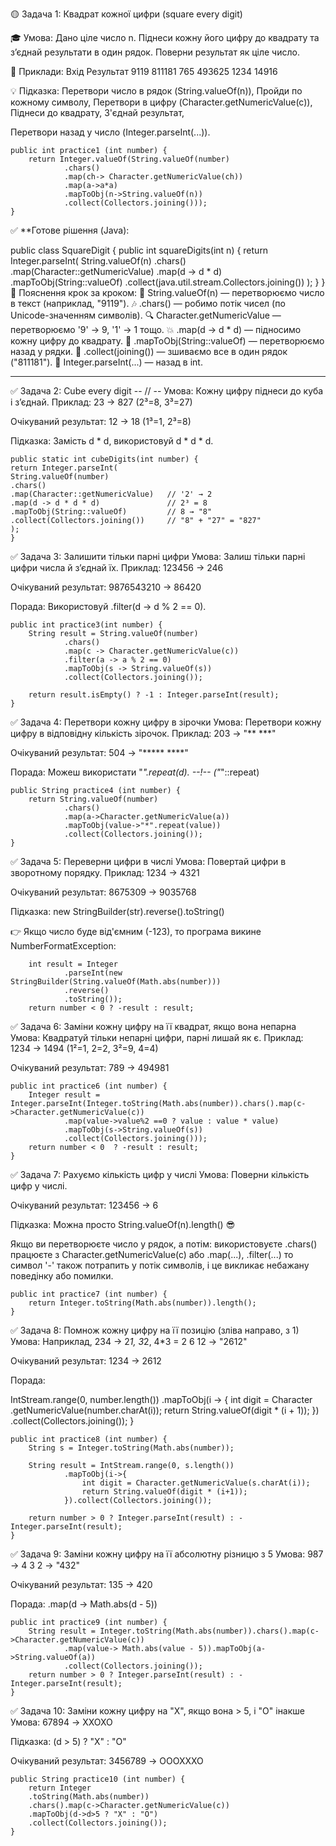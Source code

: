 🟡 Задача 1: Квадрат кожної цифри (square every digit)

🎓 Умова:
Дано ціле число n. Піднеси кожну його цифру
до квадрату та з’єднай результати в один рядок.
Поверни результат як ціле число.

🧪 Приклади:
Вхід	Результат
9119	811181
765     493625
1234	14916

💡 Підказка:
Перетвори число в рядок (String.valueOf(n)),
Пройди по кожному символу,
Перетвори в цифру (Character.getNumericValue(c)),
Піднеси до квадрату,
З'єднай результат,

Перетвори назад у число (Integer.parseInt(...)).

    public int practice1 (int number) {
        return Integer.valueOf(String.valueOf(number)
                .chars()
                .map(ch-> Character.getNumericValue(ch))
                .map(a->a*a)
                .mapToObj(n->String.valueOf(n))
                .collect(Collectors.joining()));
    }


✅ **Готове рішення (Java):

public class SquareDigit {
public int squareDigits(int n) {
return Integer.parseInt(
String.valueOf(n)
.chars()
.map(Character::getNumericValue)
.map(d -> d * d)
.mapToObj(String::valueOf)
.collect(java.util.stream.Collectors.joining())
);
}
}
🎯 Пояснення крок за кроком:
🔢 String.valueOf(n) — перетворюємо число в текст (наприклад, "9119").
🎶 .chars() — робимо потік чисел (по Unicode-значенням символів).
🔍 Character.getNumericValue — перетворюємо '9' → 9, '1' → 1 тощо.
💥 .map(d -> d * d) — підносимо кожну цифру до квадрату.
🧵 .mapToObj(String::valueOf) — перетворюємо назад у рядки.
🧲 .collect(joining()) — зшиваємо все в один рядок ("811181").
🧪 Integer.parseInt(...) — назад в int.

-------------------------------------------

✅ Задача 2: Cube every digit -- // --
Умова:
Кожну цифру піднеси до куба і з’єднай.
Приклад: 23 → 827 (2³=8, 3³=27)

Очікуваний результат:
12 → 18 (1³=1, 2³=8)

Підказка:
Замість d * d, використовуй d * d * d.

    public static int cubeDigits(int number) {
    return Integer.parseInt(
    String.valueOf(number)
    .chars()
    .map(Character::getNumericValue)   // '2' → 2
    .map(d -> d * d * d)               // 2³ = 8
    .mapToObj(String::valueOf)         // 8 → "8"
    .collect(Collectors.joining())     // "8" + "27" = "827"
    );
    }



✅ Задача 3: Залишити тільки парні цифри
Умова:
Залиш тільки парні цифри числа й з’єднай їх.
Приклад: 123456 → 246

Очікуваний результат:
9876543210 → 86420

Порада:
Використовуй .filter(d -> d % 2 == 0).

    public int practice3(int number) {
        String result = String.valueOf(number)
                .chars()
                .map(c -> Character.getNumericValue(c))
                .filter(a -> a % 2 == 0)
                .mapToObj(s -> String.valueOf(s))
                .collect(Collectors.joining());

        return result.isEmpty() ? -1 : Integer.parseInt(result);
    }


✅ Задача 4: Перетвори кожну цифру в зірочки
Умова:
Перетвори кожну цифру в відповідну кількість зірочок.
Приклад: 203 → "** ***"

Очікуваний результат:
504 → "***** ****"

Порада:
Можеш використати "*".repeat(d).  --!--  ("*"::repeat)

    public String practice4 (int number) {
        return String.valueOf(number)
                .chars()
                .map(a->Character.getNumericValue(a))
                .mapToObj(value->"*".repeat(value))
                .collect(Collectors.joining());
    }



✅ Задача 5: Переверни цифри в числі
Умова:
Повертай цифри в зворотному порядку.
Приклад: 1234 → 4321

Очікуваний результат:
8675309 → 9035768

Підказка:
new StringBuilder(str).reverse().toString()

👉 Якщо число буде від'ємним (-123), 
то програма викине NumberFormatException:

        int result = Integer
                .parseInt(new StringBuilder(String.valueOf(Math.abs(number)))
                .reverse()
                .toString());
        return number < 0 ? -result : result;


✅ Задача 6: Заміни кожну цифру на її квадрат, 
якщо вона непарна
Умова:
Квадратуй тільки непарні цифри, парні лишай як є.
Приклад: 1234 → 1494 (1²=1, 2=2, 3²=9, 4=4)

Очікуваний результат:
789 → 494981

    public int practice6 (int number) {
        Integer result = Integer.parseInt(Integer.toString(Math.abs(number)).chars().map(c->Character.getNumericValue(c))
                .map(value->value%2 ==0 ? value : value * value)
                .mapToObj(s->String.valueOf(s))
                .collect(Collectors.joining()));
        return number < 0  ? -result : result;
    }

✅ Задача 7: Рахуємо кількість цифр у числі
Умова:
Поверни кількість цифр у числі.

Очікуваний результат:
123456 → 6

Підказка:
Можна просто String.valueOf(n).length() 😎

Якщо ви перетворюєте число у рядок, а потім:
використовуєте .chars()
працюєте з Character.getNumericValue(c)
або .map(...), .filter(...)
то символ '-' також потрапить у потік символів,
і це викликає небажану поведінку або помилки.

    public int practice7 (int number) {
        return Integer.toString(Math.abs(number)).length();
    }



✅ Задача 8: Помнож кожну цифру на її позицію
(зліва направо, з 1)
Умова:
Наприклад, 234 → 2*1, 3*2, 4*3 = 2 6 12 → "2612"

Очікуваний результат:
1234 → 2612

Порада:

IntStream.range(0, number.length())
.mapToObj(i -> {
int digit = Character
.getNumericValue(number.charAt(i));
return String.valueOf(digit * (i + 1));
})
.collect(Collectors.joining());
}

    public int practice8 (int number) {
        String s = Integer.toString(Math.abs(number));

        String result = IntStream.range(0, s.length())
                .mapToObj(i->{
                    int digit = Character.getNumericValue(s.charAt(i));
                    return String.valueOf(digit * (i+1));
                }).collect(Collectors.joining());

        return number > 0 ? Integer.parseInt(result) : -Integer.parseInt(result);
    }

✅ Задача 9: Заміни кожну цифру на
її абсолютну різницю з 5
Умова:
987 → 4 3 2 → "432"

Очікуваний результат:
135 → 420

Порада:
.map(d -> Math.abs(d - 5))

    public int practice9 (int number) {
        String result = Integer.toString(Math.abs(number)).chars().map(c->Character.getNumericValue(c))
                .map(value-> Math.abs(value - 5)).mapToObj(a->String.valueOf(a))
                .collect(Collectors.joining());
        return number > 0 ? Integer.parseInt(result) : -Integer.parseInt(result);
    }



✅ Задача 10: Заміни кожну цифру на "X", 
якщо вона > 5, і "O" інакше
Умова:
67894 → XXOXO

Підказка:
(d > 5) ? "X" : "O"

Очікуваний результат:
3456789 → OOOXXXO

    public String practice10 (int number) {
        return Integer
        .toString(Math.abs(number))
        .chars().map(c->Character.getNumericValue(c))
        .mapToObj(d->d>5 ? "X" : "O")
        .collect(Collectors.joining());
    }